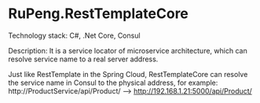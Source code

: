 # RuPeng.RestTemplateCore
Technology stack: C#, .Net Core, Consul

Description: It is a service locator of microservice architecture, which can resolve service name to a real server address.

Just like RestTemplate in the Spring Cloud, RestTemplateCore can resolve the service name in Consul to the physical address, for example: http://ProductService/api/Product/ --> http://192.168.1.21:5000/api/Product/
